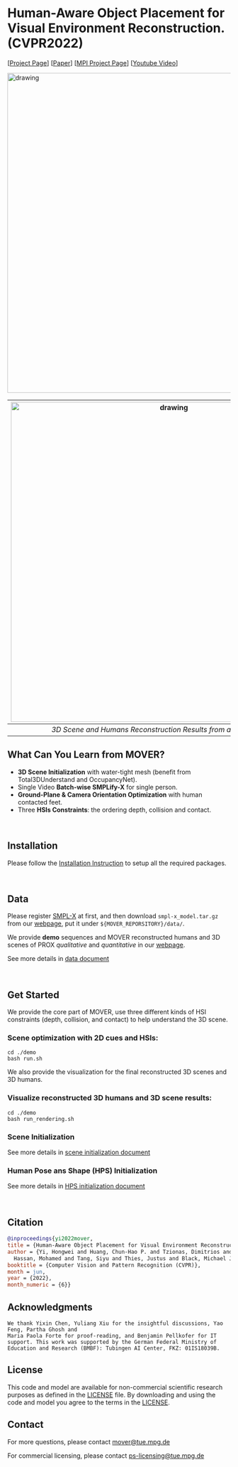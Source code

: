 # Human-Aware Object Placement for Visual Environment Reconstruction. (CVPR2022)
<b> </b>
[[Project Page](https://mover.is.tue.mpg.de)] [[Paper](https://openaccess.thecvf.com/content/CVPR2022/papers/Yi_Human-Aware_Object_Placement_for_Visual_Environment_Reconstruction_CVPR_2022_paper.pdf)] [[MPI Project Page](https://ps.is.mpg.de/publications/yi_mover_2022)]
[[Youtube Video](https://youtu.be/waLfe8KiNoY)]

<!-- ![Teaser MOVER](assets/teaser.png) -->

<img src="assets/teaser.png" alt="drawing" width="720"/>

|<img src="assets/MOVER_teaser_clip.gif" alt="drawing" width="720"/>|
| :----------------------------------------------------------------------------------------: |
| _3D Scene and Humans Reconstruction Results from a single RGB video_ |


## What Can You Learn from MOVER?

* **3D Scene Initialization** with water-tight mesh (benefit from Total3DUnderstand and OccupancyNet).
* Single Video **Batch-wise SMPLify-X** for single person.
* **Ground-Plane & Camera Orientation Optimization** with human contacted feet.
* Three **HSIs Constraints**: the ordering depth, collision and contact.

<!-- Human-Scene Interactions (HSIs) can 
<br/> Ground-Plane & Camera Orientation Optimization.
<br/> 3D Scene Placement Optimization. -->

<br/>

## Installation

Please follow the [Installation Instruction](docs/Installation.md) to setup all the required packages.

<br/>

## Data
<!-- it stores in /is/cluster/work/hyi/dataset/MOVER_dataset -->

Please register [SMPL-X](https://smpl-x.is.tue.mpg.de/) at first, and then download ```smpl-x_model.tar.gz``` from our [webpage](https://mover.is.tue.mpg.de), put it under ```${MOVER_REPORSITORY}/data/```.

We provide **demo** sequences and MOVER reconstructed humans and 3D scenes of PROX *qualitative* and *quantitative* in our [webpage](https://mover.is.tue.mpg.de).

See more details in [data document](docs/Dataset.md)

<br/>

## Get Started

We provide the core part of MOVER, use three different kinds of HSI constraints (depth, collision, and contact) to help understand the 3D scene. 
<!-- ### TODO

[] Scene Intialization

[] HPS Initialization -->

### Scene optimization with 2D cues and HSIs: 

```
cd ./demo
bash run.sh
```

We also provide the visualization for the final reconstructed 3D scenes and 3D humans.

### Visualize reconstructed 3D humans and 3D scene results:

```
cd ./demo
bash run_rendering.sh
```

### Scene Initialization

See more details in [scene initialization document](thirdparty/scene_initialization/readme.md)

### Human Pose ans Shape (HPS) Initialization

See more details in [HPS initialization document](thirdparty/HPS_initialization/readme.md)

<!-- and we will also release the scene initialization, HPS Initialization and camera & ground plane optimization soon. -->

<br/>

## Citation

```bibtex
@inproceedings{yi2022mover,
title = {Human-Aware Object Placement for Visual Environment Reconstruction},
author = {Yi, Hongwei and Huang, Chun-Hao P. and Tzionas, Dimitrios and Kocabas, Muhammed and 
  Hassan, Mohamed and Tang, Siyu and Thies, Justus and Black, Michael J.},
booktitle = {Computer Vision and Pattern Recognition (CVPR)},
month = jun,
year = {2022},
month_numeric = {6}}
```

## Acknowledgments
```
We thank Yixin Chen, Yuliang Xiu for the insightful discussions, Yao Feng, Partha Ghosh and
Maria Paola Forte for proof-reading, and Benjamin Pellkofer for IT support. This work was supported by the German Federal Ministry of Education and Research (BMBF): Tubingen AI Center, FKZ: 01IS18039B.
```

## License
This code and model are available for non-commercial scientific research purposes as defined in the [LICENSE](LICENSE) file. By downloading and using the code and model you agree to the terms in the [LICENSE](LICENSE).

## Contact

For more questions, please contact mover@tue.mpg.de

For commercial licensing, please contact ps-licensing@tue.mpg.de